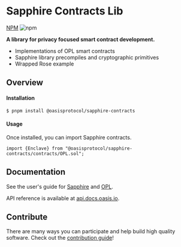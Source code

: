 # Sapphire Contracts Lib

[NPM](https://www.npmjs.com/package/@oasisprotocol/sapphire-contracts) ![npm](https://img.shields.io/npm/v/@oasisprotocol/sapphire-contracts)

**A library for privacy focused smart contract development.**

 * Implementations of OPL smart contracts
 * Sapphire library precompiles and cryptographic primitives
 * Wrapped Rose example

## Overview

#### Installation

```solidity
$ pnpm install @oasisprotocol/sapphire-contracts
```

#### Usage

Once installed, you can import Sapphire contracts.

```solidity
import {Enclave} from "@oasisprotocol/sapphire-contracts/contracts/OPL.sol";
```

## Documentation

See the user's guide for [Sapphire](https://docs.oasis.io/dapp/sapphire/) and
[OPL](https://docs.oasis.io/dapp/opl/).

API reference is available at [api.docs.oasis.io](https://docs.oasis.io/sol/sapphire-contracts).

## Contribute

There are many ways you can participate and help build high quality software.
Check out the [contribution guide](https://github.com/oasisprotocol/sapphire-paratime/blob/main/CONTRIBUTING.md)!
